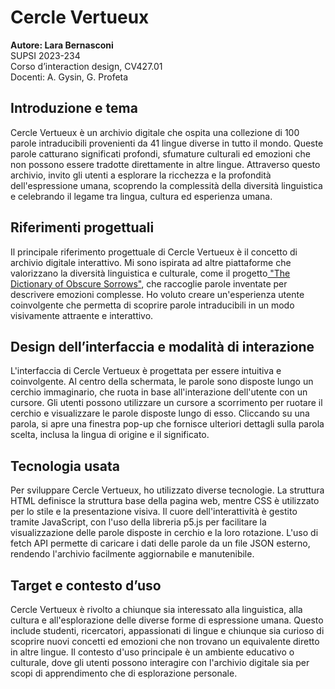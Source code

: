 # Cercle Vertueux
**Autore: Lara Bernasconi**  
SUPSI 2023-234  
Corso d’interaction design, CV427.01  
Docenti: A. Gysin, G. Profeta  

## Introduzione e tema
Cercle Vertueux è un archivio digitale che ospita una collezione di 100 parole intraducibili provenienti da 41 lingue diverse in tutto il mondo. Queste parole catturano significati profondi, sfumature culturali ed emozioni che non possono essere tradotte direttamente in altre lingue. Attraverso questo archivio, invito gli utenti a esplorare la ricchezza e la profondità dell'espressione umana, scoprendo la complessità della diversità linguistica e celebrando il legame tra lingua, cultura ed esperienza umana.

## Riferimenti progettuali
Il principale riferimento progettuale di Cercle Vertueux è il concetto di archivio digitale interattivo. Mi sono ispirata ad altre piattaforme che valorizzano la diversità linguistica e culturale, come il progetto[ "The Dictionary of Obscure Sorrows"](https://www.dictionaryofobscuresorrows.com/), che raccoglie parole inventate per descrivere emozioni complesse. Ho voluto creare un'esperienza utente coinvolgente che permetta di scoprire parole intraducibili in un modo visivamente attraente e interattivo.

## Design dell’interfaccia e modalità di interazione
L'interfaccia di Cercle Vertueux è progettata per essere intuitiva e coinvolgente. Al centro della schermata, le parole sono disposte lungo un cerchio immaginario, che ruota in base all'interazione dell'utente con un cursore. Gli utenti possono utilizzare un cursore a scorrimento per ruotare il cerchio e visualizzare le parole disposte lungo di esso. Cliccando su una parola, si apre una finestra pop-up che fornisce ulteriori dettagli sulla parola scelta, inclusa la lingua di origine e il significato.

## Tecnologia usata
Per sviluppare Cercle Vertueux, ho utilizzato diverse tecnologie. La struttura HTML definisce la struttura base della pagina web, mentre CSS è utilizzato per lo stile e la presentazione visiva. Il cuore dell'interattività è gestito tramite JavaScript, con l'uso della libreria p5.js per facilitare la visualizzazione delle parole disposte in cerchio e la loro rotazione. L'uso di fetch API permette di caricare i dati delle parole da un file JSON esterno, rendendo l'archivio facilmente aggiornabile e manutenibile.

## Target e contesto d’uso
Cercle Vertueux è rivolto a chiunque sia interessato alla linguistica, alla cultura e all'esplorazione delle diverse forme di espressione umana. Questo include studenti, ricercatori, appassionati di lingue e chiunque sia curioso di scoprire nuovi concetti ed emozioni che non trovano un equivalente diretto in altre lingue. Il contesto d'uso principale è un ambiente educativo o culturale, dove gli utenti possono interagire con l'archivio digitale sia per scopi di apprendimento che di esplorazione personale.